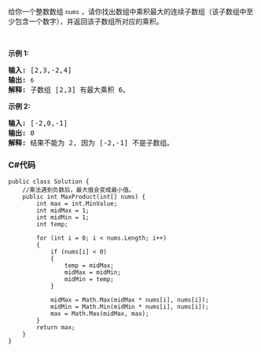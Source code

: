 <p>给你一个整数数组 <code>nums</code>&nbsp;，请你找出数组中乘积最大的连续子数组（该子数组中至少包含一个数字），并返回该子数组所对应的乘积。</p>

<p>&nbsp;</p>

<p><strong>示例 1:</strong></p>

<pre><strong>输入:</strong> [2,3,-2,4]
<strong>输出:</strong> <code>6</code>
<strong>解释:</strong>&nbsp;子数组 [2,3] 有最大乘积 6。
</pre>

<p><strong>示例 2:</strong></p>

<pre><strong>输入:</strong> [-2,0,-1]
<strong>输出:</strong> 0
<strong>解释:</strong>&nbsp;结果不能为 2, 因为 [-2,-1] 不是子数组。</pre>

### C#代码

```
public class Solution {
    //乘法遇到负数后，最大值会变成最小值。
    public int MaxProduct(int[] nums) {
        int max = int.MinValue;
        int midMax = 1;
        int midMin = 1;
        int temp;

        for (int i = 0; i < nums.Length; i++)
        {
            if (nums[i] < 0)
            {
                temp = midMax;
                midMax = midMin;
                midMin = temp;
            }

            midMax = Math.Max(midMax * nums[i], nums[i]);
            midMin = Math.Min(midMin * nums[i], nums[i]);
            max = Math.Max(midMax, max);
        }
        return max;
    }
}
```